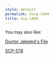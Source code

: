 ```yaml
---
style: default
permalink: Xscp-1404
title: scp-1404
---
```

You may also like:

[Doctor Jekeled's File](http://scp-wiki.net/dr-jekeled)

[SCP-578](http://scp-wiki.net/scp-578)
